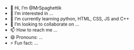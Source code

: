 - 👋 Hi, I’m @MrSpaghettik
- 👀 I’m interested in ...
- 🌱 I’m currently learning python, HTML, CSS, JS and C++
- 💞️ I’m looking to collaborate on ...
- 📫 How to reach me ...
- 😄 Pronouns: ...
- ⚡ Fun fact: ...

<!---
MrSpaghettik/MrSpaghettik is a ✨ special ✨ repository because its `README.md` (this file) appears on your GitHub profile.
You can click the Preview link to take a look at your changes.
--->
